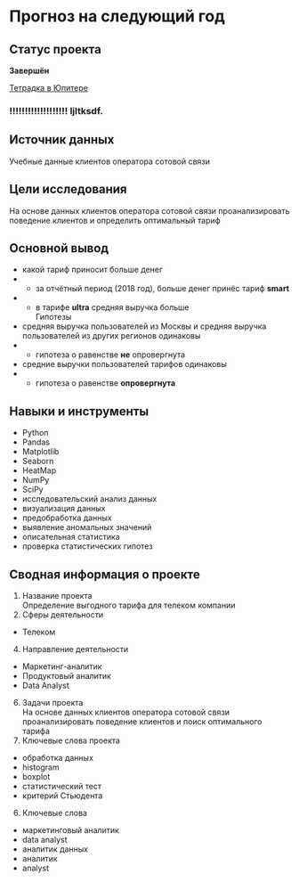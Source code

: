 # Прогноз на следующий год
## Статус проекта
**Завершён**  

<a href="https://github.com/eddydewrussia/educational_projects/blob/main/5_Project/Fifth_Project.ipynb">Тетрадка в Юпитере</a>  
### !!!!!!!!!!!!!!!!!!! ljltksdf. 
  
    
      
      
## Источник данных
Учебные данные клиентов оператора сотовой связи
## Цели исследования
На основе данных клиентов оператора сотовой связи проанализировать поведение клиентов и определить оптимальный тариф
## Основной вывод
* какой тариф приносит больше денег
* * за отчётный период (2018 год), больше денег принёс тариф **smart**
* * в тарифе **ultra** средняя выручка больше  
Гипотезы
* средняя выручка пользователей из Москвы и средняя выручка пользователей из других регионов одинаковы
* * гипотеза о равенстве **не** опровергнута
* средние выручки пользователей тарифов одинаковы
* * гипотеза о равенстве **опровергнута**
## Навыки и инструменты
* Python
* Pandas
* Matplotlib
* Seaborn
* HeatMap
* NumPy
* SciPy
* исследовательский анализ данных
* визуализация данных
* предобработка данных
* выявление аномальных значений
* описательная статистика
* проверка статистических гипотез
## Сводная информация о проекте
1. Название проекта  
Определение выгодного тарифа для телеком компании
2. Сферы деятельности  
* Телеком
4. Направление деятельности
* Маркетинг-аналитик
* Продуктовый аналитик
* Data Analyst
6. Задачи проекта  
На основе данных клиентов оператора сотовой связи проанализировать поведение клиентов и поиск оптимального тарифа
5. Ключевые слова проекта
* обработка данных
* histogram
* boxplot
* статистический тест
* критерий Стьюдента
6. Ключевые слова
* маркетинговый аналитик
* data analyst
* аналитик данных
* аналитик
* analyst
